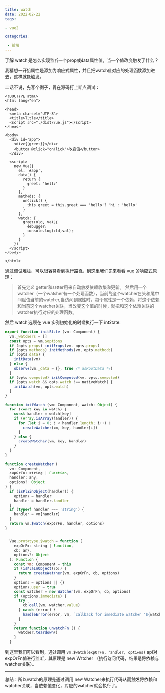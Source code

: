 ```yaml
---
title: watch
date: 2022-02-22
tags: 

- vue2

categories:

 - 前端
---
```


了解 watch 是怎么实现监听一个prop或data属性值，当一个值改变触发了什么？

我猜想一开始属性是添加为响应式属性，并且把watch值对应的处理函数添加进去，这样就能触发。

二话不说，先写个例子，再在源码打上断点调试：

```vue
<!DOCTYPE html>
<html lang="en">

<head>
  <meta charset="UTF-8">
  <title>Title</title>
  <script src="./dist/vue.js"></script>
</head>

<body>
  <div id="app">
    <div>{{greet}}</div>
    <button @click="onClick">改变值</button>
  </div>

  <script>
    new Vue({
      el: '#app',
      data() {
        return {
          greet: 'hello'
        }
      },
      methods: {
        onClick() {
          this.greet = this.greet === 'hello'? 'hi': 'hello';
        }
      },
      watch: {
        greet(old, val){
          debugger;
          console.log(old,val);
        }
      }
    })
  </script>
</body>

</html>

```

通过调试堆栈，可以很容易看到执行路径。到这里我们先来看看 vue 的响应式原理：

> 首先定义 getter和setter用来自动触发依赖收集和更新。
> 然后用一个watcher（一个watcher有一个处理函数），当前的这个watcher在头和尾中间赋值当前的watcher,当访问到属性时，每个属性是一个依赖，将这个依赖和当前这个watcher关联，当改变这个值的时候，就把和这个依赖关联的watcher执行对应的处理函数。

然后 watch 选项在 vue 实例初始化的时候执行一下 intState:

```js
export function initState (vm: Component) {
  vm._watchers = []
  const opts = vm.$options
  if (opts.props) initProps(vm, opts.props)
  if (opts.methods) initMethods(vm, opts.methods)
  if (opts.data) {
    initData(vm)
  } else {
    observe(vm._data = {}, true /* asRootData */)
  }
  if (opts.computed) initComputed(vm, opts.computed)
  if (opts.watch && opts.watch !== nativeWatch) {
    initWatch(vm, opts.watch)
  }
}
```

```js
function initWatch (vm: Component, watch: Object) {
  for (const key in watch) {
    const handler = watch[key]
    if (Array.isArray(handler)) {
      for (let i = 0; i < handler.length; i++) {
        createWatcher(vm, key, handler[i])
      }
    } else {
      createWatcher(vm, key, handler)
    }
  }
}
```

```js
function createWatcher (
  vm: Component,
  expOrFn: string | Function,
  handler: any,
  options?: Object
) {
  if (isPlainObject(handler)) {
    options = handler
    handler = handler.handler
  }
  if (typeof handler === 'string') {
    handler = vm[handler]
  }
  return vm.$watch(expOrFn, handler, options)
}
```

```js

  Vue.prototype.$watch = function (
    expOrFn: string | Function,
    cb: any,
    options?: Object
  ): Function {
    const vm: Component = this
    if (isPlainObject(cb)) {
      return createWatcher(vm, expOrFn, cb, options)
    }
    options = options || {}
    options.user = true
    const watcher = new Watcher(vm, expOrFn, cb, options)
    if (options.immediate) {
      try {
        cb.call(vm, watcher.value)
      } catch (error) {
        handleError(error, vm, `callback for immediate watcher "${watcher.expression}"`)
      }
    }
    return function unwatchFn () {
      watcher.teardown()
    }
  }
```

到这里我们可以看到，通过调用 `vm.$watch(expOrFn, handler, options)` api对expOrFn值进行监听，其原理是 new Watcher （执行访问代码，结果是将依赖与watcher关联）。

---

总结：所以watch的原理是通过调用 new Watcher来执行代码从而触发将依赖和watcher关联，当依赖值变化，对应的watcher就会执行了。





